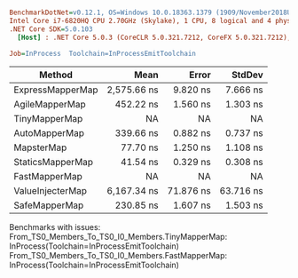 ``` ini

BenchmarkDotNet=v0.12.1, OS=Windows 10.0.18363.1379 (1909/November2018Update/19H2)
Intel Core i7-6820HQ CPU 2.70GHz (Skylake), 1 CPU, 8 logical and 4 physical cores
.NET Core SDK=5.0.103
  [Host] : .NET Core 5.0.3 (CoreCLR 5.0.321.7212, CoreFX 5.0.321.7212), X64 RyuJIT

Job=InProcess  Toolchain=InProcessEmitToolchain  

```
|           Method |        Mean |     Error |    StdDev |
|----------------- |------------:|----------:|----------:|
| ExpressMapperMap | 2,575.66 ns |  9.820 ns |  7.666 ns |
|   AgileMapperMap |   452.22 ns |  1.560 ns |  1.303 ns |
|    TinyMapperMap |          NA |        NA |        NA |
|    AutoMapperMap |   339.66 ns |  0.882 ns |  0.737 ns |
|       MapsterMap |    77.70 ns |  1.250 ns |  1.108 ns |
|     StaticsMapperMap |    41.54 ns |  0.329 ns |  0.308 ns |
|    FastMapperMap |          NA |        NA |        NA |
| ValueInjecterMap | 6,167.34 ns | 71.876 ns | 63.716 ns |
|    SafeMapperMap |   230.85 ns |  1.607 ns |  1.503 ns |

Benchmarks with issues:
  From_TS0_Members_To_TS0_I0_Members.TinyMapperMap: InProcess(Toolchain=InProcessEmitToolchain)
  From_TS0_Members_To_TS0_I0_Members.FastMapperMap: InProcess(Toolchain=InProcessEmitToolchain)
